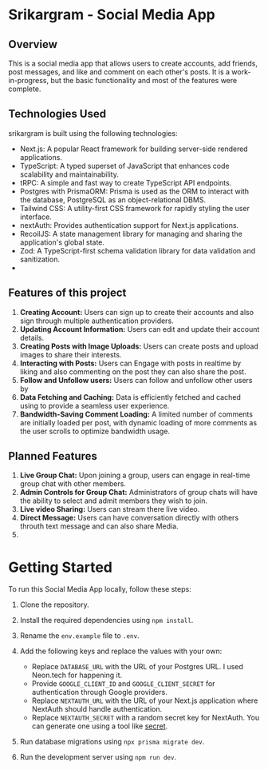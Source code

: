 # Srikargram - Social Media App
## Overview
This is a social media app that allows users to create accounts, add friends, post messages, and like and comment on each other's posts. It is a work-in-progress, but the basic functionality and most of the features were complete.

## Technologies Used

 srikargram is built using the following technologies:

- Next.js: A popular React framework for building server-side rendered applications.
- TypeScript: A typed superset of JavaScript that enhances code scalability and maintainability.
- tRPC: A simple and fast way to create TypeScript API endpoints.
- Postgres with PrismaORM: Prisma is used as the ORM to interact with the database, PostgreSQL as an object-relational DBMS.
- Tailwind CSS: A utility-first CSS framework for rapidly styling the user interface.
- nextAuth: Provides authentication support for Next.js applications.
- RecoilJS: A state management library for managing and sharing the application's global state.
- Zod: A TypeScript-first schema validation library for data validation and sanitization.
- 
## Features of this project
1. **Creating Account:** Users can sign up to create their accounts and also sign through multiple authentication providers.
2. **Updating Account Information:** Users can edit and update their account details.
3. **Creating Posts with Image Uploads:** Users can create posts and upload images to share their interests.
4. **Interacting with Posts:** Users can Engage with posts in realtime by liking and also commenting on the post they can also share the post.
5. **Follow and Unfollow users:** Users can follow and unfollow other users by 
6. **Data Fetching and Caching:** Data is efficiently fetched and cached using to provide a seamless user experience.
7. **Bandwidth-Saving Comment Loading:** A limited number of comments are initially loaded per post, with dynamic loading of more comments as the user scrolls to optimize bandwidth usage.

## Planned Features
1. **Live Group Chat:** Upon joining a group, users can engage in real-time group chat with other members.
2.  **Admin Controls for Group Chat:** Administrators of group chats will have the ability to select and admit members they wish to join.
3.  **Live video Sharing:** Users can stream there live video.
4.  **Direct Message:** Users can have conversation directly with others throuth text message and can also share Media.
5.  

# Getting Started

To run this Social Media App locally, follow these steps:

1. Clone the repository.
2. Install the required dependencies using `npm install`.
3. Rename the `env.example` file to `.env`.
4. Add the following keys and replace the values with your own:
   - Replace `DATABASE_URL` with the URL of your Postgres URL. I used Neon.tech for happening it.
   - Provide `GOOGLE_CLIENT_ID` and `GOOGLE_CLIENT_SECRET` for authentication through Google providers.
   - Replace `NEXTAUTH_URL` with the URL of your Next.js application where NextAuth should handle authentication.
   - Replace `NEXTAUTH_SECRET` with a random secret key for NextAuth. You can generate one using a tool like [secret](https://generate-secret.vercel.app).


5. Run database migrations using `npx prisma migrate dev`.
6. Run the development server using `npm run dev`.
